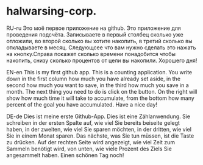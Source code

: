 # halwarsing-corp.
RU-ru Это моё первое приложение на github. Это приложение для проведения подсчёта. Записываете в первый столбец сколько уже отложили, во второй сколько вы хотите накопить, в третий сколько вы откладываете в месяц. Следующсее что вам нужно сделать это нажать на кнопку.Справа покажет сколько времени понадобится чтобы накопить, снизу сколько процентов от цели вы накопили. Хорошего дня!

EN-en This is my first github app.  This is a counting application.  You write down in the first column how much you have already set aside, in the second how much you want to save, in the third how much you save in a month.  The next thing you need to do is click on the button. On the right will show how much time it will take to accumulate, from the bottom how many percent of the goal you have accumulated. Have a nice day!

DE-de Dies ist meine erste Github-App.  Dies ist eine Zählanwendung.  Sie schreiben in der ersten Spalte auf, wie viel Sie bereits beiseite gelegt haben, in der zweiten, wie viel Sie sparen möchten, in der dritten, wie viel Sie in einem Monat sparen.  Das nächste, was Sie tun müssen, ist die Taste zu drücken. Auf der rechten Seite wird angezeigt, wie viel Zeit zum Sammeln benötigt wird, von unten, wie viele Prozent des Ziels Sie angesammelt haben.  Einen schönen Tag noch!
